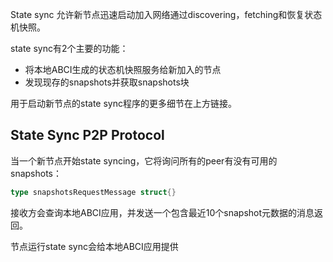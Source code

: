 State sync 允许新节点迅速启动加入网络通过discovering，fetching和恢复状态机快照。

state sync有2个主要的功能：

- 将本地ABCI生成的状态机快照服务给新加入的节点
- 发现现存的snapshots并获取snapshots块

用于启动新节点的state sync程序的更多细节在上方链接。

## State Sync P2P Protocol

当一个新节点开始state syncing，它将询问所有的peer有没有可用的snapshots：

```go
type snapshotsRequestMessage struct{}
```

接收方会查询本地ABCI应用，并发送一个包含最近10个snapshot元数据的消息返回。

节点运行state sync会给本地ABCI应用提供

























